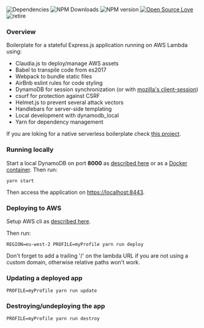![Dependencies](https://david-dm.org/rafaelrpinto/aws-lambda-stateful-express-boilerplate.svg) ![NPM Downloads](https://img.shields.io/npm/dt/aws-lambda-stateful-express-boilerplate.svg) ![NPM version](https://img.shields.io/npm/v/aws-lambda-stateful-express-boilerplate.svg) [![Open Source Love](https://badges.frapsoft.com/os/v1/open-source.png?v=103)](https://github.com/ellerbrock/open-source-badges/) ![retire](https://img.shields.io/badge/Retire%20at%2035yo-failing-red.svg)

### Overview

Boilerplate for a stateful Express.js application running on AWS Lambda using:

- Claudia.js to deploy/manage AWS assets
- Babel to transpile code from es2017
- Webpack to bundle static files
- AirBnb eslint rules for code styling
- DynamoDB for session synchronization (or with [mozilla's client-session](https://github.com/rafaelrpinto/aws-lambda-stateful-express-boilerplate/tree/client-session))
- csurf for protection against CSRF
- Helmet.js to prevent several attack vectors
- Handlebars for server-side templating
- Local development with dynamodb_local
- Yarn for dependency management

If you are loking for a native serverless boilerplate check [this project](https://github.com/rafaelrpinto/serverless-boilerplate).

### Running locally

Start a local DynamoDB on port **8000** as [described here](https://docs.aws.amazon.com/amazondynamodb/latest/developerguide/DynamoDBLocal.html) or as a [Docker container](https://hub.docker.com/r/cnadiminti/dynamodb-local/). Then run:

`yarn start`

Then access the application on [https://localhost:8443](https://localhost:8443).

### Deploying to AWS

Setup AWS cli as [described here](https://docs.aws.amazon.com/lambda/latest/dg/setup.html).

Then run:

`REGION=eu-west-2 PROFILE=myProfile yarn run deploy`

Don't forget to add a trailing '/' on the lambda URL if you are not using a custom domain, otherwise relative paths won't work.

### Updating a deployed app

`PROFILE=myProfile yarn run update`

### Destroying/undeploying the app

`PROFILE=myProfile yarn run destroy`
